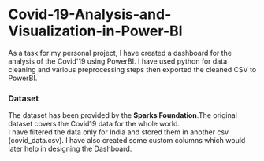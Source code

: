 # Covid-19-Analysis-and-Visualization-in-Power-BI
As a task for my personal project, I have created a dashboard for the analysis of the Covid'19 using PowerBI. I have used python for data cleaning and various preprocessing steps then exported the cleaned CSV to PowerBI.
<br>
### Dataset
The dataset has been provided by the <b>Sparks Foundation</b>.The original dataset covers the Covid19 data for the whole world.
<br>
I have filtered the data only for India and stored them in another csv (covid_data.csv). I have also created some custom columns which would later help
in designing the Dashboard.
